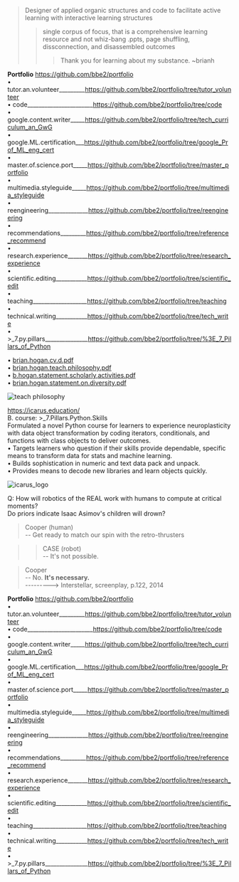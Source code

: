 > Designer of applied organic structures and code to facilitate active learning with interactive learning structures  
>> single corpus of focus, that is a comprehensive learning resource and not whiz-bang .ppts, page shuffling, dissconnection, and disassembled outcomes  
>>> Thank you for learning about my substance. ~brianh  

**Portfolio**  https://github.com/bbe2/portfolio  
• tutor.an.volunteer_________https://github.com/bbe2/portfolio/tree/tutor_volunteer  
• code_______________________https://github.com/bbe2/portfolio/tree/code  
• google.content.writer_____https://github.com/bbe2/portfolio/tree/tech_curriculum_an_GwG  
• google.ML.certification___https://github.com/bbe2/portfolio/tree/google_Prof_ML_eng_cert  
• master.of.science.port_____https://github.com/bbe2/portfolio/tree/master_portfolio  
• multimedia.styleguide_____https://github.com/bbe2/portfolio/tree/multimedia_styleguide  
• reengineering______________https://github.com/bbe2/portfolio/tree/reengineering  
• recommendations_________https://github.com/bbe2/portfolio/tree/reference_recommend  
• research.experience_______https://github.com/bbe2/portfolio/tree/research_experience  
• scientific.editing___________https://github.com/bbe2/portfolio/tree/scientific_edit  
• teaching___________________https://github.com/bbe2/portfolio/tree/teaching  
• technical.writing___________https://github.com/bbe2/portfolio/tree/tech_write  
• >_7.py.pillars_______________https://github.com/bbe2/portfolio/tree/%3E_7_Pillars_of_Python  


• [brian.hogan.cv.d.pdf](https://github.com/bbe2/portfolio/files/11175229/brian.hogan.cv.d.pdf)  
• [brian.hogan.teach.philosophy.pdf](https://github.com/bbe2/portfolio/files/11175228/brian.hogan.teach.philosophy.pdf)  
• [b.hogan.statement.scholarly,activities.pdf](https://github.com/bbe2/portfolio/files/11174401/b.hogan.statement.scholarly.activities.pdf)  
• [brian.hogan.statement.on.diversity.pdf](https://github.com/bbe2/portfolio/files/11174396/brian.hogan.statement.on.diversity.pdf)  

![teach philosophy](https://user-images.githubusercontent.com/59778456/229875735-5a5a8f41-82cd-4696-92b5-473a444d4ce0.PNG)  

https://icarus.education/  
B.	course: >_7.Pillars.Python.Skills	  
Formulated a novel Python course for learners to experience neuroplasticity with data object transformation by coding iterators, conditionals, and functions with class objects to deliver outcomes.  
•	Targets learners who question if their skills provide dependable, specific means to transform data for stats and machine learning.  
•	Builds sophistication in numeric and text data pack and unpack.  
•	Provides means to decode new libraries and learn objects quickly.  

![icarus_logo](https://user-images.githubusercontent.com/59778456/205196459-ec0a160b-b25a-42b4-b862-5ade0714e05a.JPG)  


Q: How will robotics of the REAL work with humans to compute at critical moments?  
Do priors indicate Isaac Asimov's children will drown?  

> Cooper (human)  
> -- Get ready to match our spin with the retro-thrusters  

>> CASE (robot)  
>> -- It's not possible.  

> Cooper  
> -- No. **It's necessary.**  
---------> Interstellar, screenplay, p.122, 2014  

**Portfolio**  https://github.com/bbe2/portfolio  
• tutor.an.volunteer_________https://github.com/bbe2/portfolio/tree/tutor_volunteer  
• code_______________________https://github.com/bbe2/portfolio/tree/code  
• google.content.writer_____https://github.com/bbe2/portfolio/tree/tech_curriculum_an_GwG  
• google.ML.certification___https://github.com/bbe2/portfolio/tree/google_Prof_ML_eng_cert  
• master.of.science.port_____https://github.com/bbe2/portfolio/tree/master_portfolio  
• multimedia.styleguide_____https://github.com/bbe2/portfolio/tree/multimedia_styleguide  
• reengineering______________https://github.com/bbe2/portfolio/tree/reengineering  
• recommendations_________https://github.com/bbe2/portfolio/tree/reference_recommend  
• research.experience_______https://github.com/bbe2/portfolio/tree/research_experience  
• scientific.editing___________https://github.com/bbe2/portfolio/tree/scientific_edit  
• teaching___________________https://github.com/bbe2/portfolio/tree/teaching  
• technical.writing___________https://github.com/bbe2/portfolio/tree/tech_write  
• >_7.py.pillars_______________https://github.com/bbe2/portfolio/tree/%3E_7_Pillars_of_Python  

